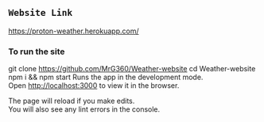 ## `Website Link`
https://proton-weather.herokuapp.com/

### To run the site
git clone https://github.com/MrG360/Weather-website
cd Weather-website
npm i && npm start
Runs the app in the development mode.<br />
Open [http://localhost:3000](http://localhost:3000) to view it in the browser.

The page will reload if you make edits.<br />
You will also see any lint errors in the console.
